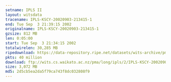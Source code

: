 ```yaml
---
setname: IPLS II
layout: witsdata
tracename: IPLS-KSCY-20020903-213415-1
end: Tue Sep  3 21:39:15 2002
originalname: IPLS-KSCY-20020903-213415-1
gzsize: 812 MB
len: 0:05:00
start: Tue Sep  3 21:34:15 2002
totalwirelen: 30,285 MB
ripedownload: https://data-repository.ripe.net/datasets/wits-archive/pma/long/ipls/2/IPLS-KSCY-20020903-213415-1.gz
pkts: 40 million
download: ftp://wits.cs.waikato.ac.nz/pma/long/ipls/2/IPLS-KSCY-20020903-213415-1.gz
size: 3,072 MB
md5: 2d5cb5ea2da5f79ca743f8dc032808f9
---
```

